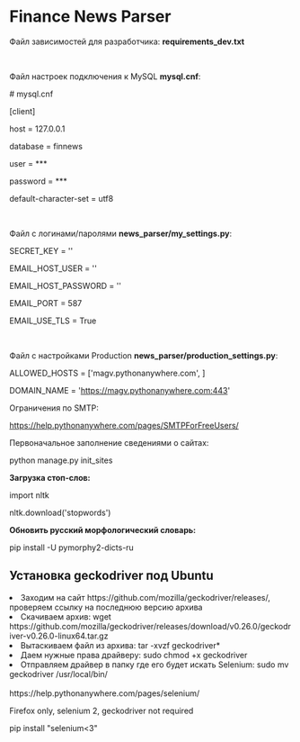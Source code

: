 <h1>Finance News Parser</h1>

Файл зависимостей для разработчика: <b>requirements_dev.txt</b>

<br>
<p>Файл настроек подключения к MySQL <b>mysql.cnf</b>:</p> 
<p># mysql.cnf</p>
<p>[client]</p>
<p>host = 127.0.0.1</p>
<p>database = finnews</p>
<p>user = ***</p>
<p>password = ***</p>
<p>default-character-set = utf8</p>

<br>
<p>Файл с логинами/паролями <b>news_parser/my_settings.py</b>:</p>

SECRET_KEY = ''

EMAIL_HOST_USER = ''

EMAIL_HOST_PASSWORD = ''

EMAIL_PORT = 587

EMAIL_USE_TLS = True

<br>
<p>Файл с настройками Production <b>news_parser/production_settings.py</b>:</p>
ALLOWED_HOSTS = ['magv.pythonanywhere.com', ]

DOMAIN_NAME = 'https://magv.pythonanywhere.com:443'

Ограничения по SMTP:

https://help.pythonanywhere.com/pages/SMTPForFreeUsers/

Первоначальное заполнение сведениями о сайтах:

python manage.py init_sites


<b>Загрузка стоп-слов:</b>

import nltk

nltk.download('stopwords')

<b>Обновить русский морфологический словарь:</b>

pip install -U pymorphy2-dicts-ru

<h2>Установка geckodriver под Ubuntu</h2>
<li>Заходим на сайт https://github.com/mozilla/geckodriver/releases/, проверяем ссылку на последнюю версию архива</li>
<li>Скачиваем архив:
wget https://github.com/mozilla/geckodriver/releases/download/v0.26.0/geckodriver-v0.26.0-linux64.tar.gz
</li>
<li>
Вытаскиваем файл из архива: 
tar -xvzf geckodriver*
</li>
<li>
Даем нужные права драйверу: 
sudo chmod +x geckodriver
</li>
<li>
Отправляем драйвер в папку где его будет искать Selenium: 
sudo mv geckodriver /usr/local/bin/
</li>


<br>
https://help.pythonanywhere.com/pages/selenium/

Firefox only, selenium 2, geckodriver not required

pip install "selenium<3"
